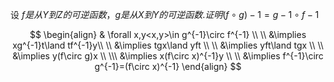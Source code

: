 设 $f 是从 Y 到 Z 的可逆函数，g 是从 X 到 Y 的可逆函数.证明 (f \circ g) −1 = g −1 \circ f −1$

$$
\begin{align}
& \forall x,y<x,y>\in g^{-1}\circ f^{-1} \\ \\
&\implies xg^{-1}t\land tf^{-1}y\\ \\
&\implies tgx\land yft \\ \\
&\implies yft\land tgx \\ \\
&\implies y(f\circ g)x \\ \\\
&\implies x(f\circ x)^{-1}y \\ \\
&\implies f^{-1}\circ g^{-1}=(f\circ x)^{-1}
\end{align}
$$

